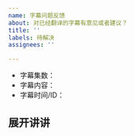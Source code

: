 ```yaml
---
name: 字幕问题反馈
about: 对已经翻译的字幕有意见或者建议？
title: ''
labels: 待解决
assignees: ''

---
```


- 字幕集数：
- 字幕内容：
- 字幕时间/ID：

## 展开讲讲 <!-- 请在下面详细描述，谢谢 -->
